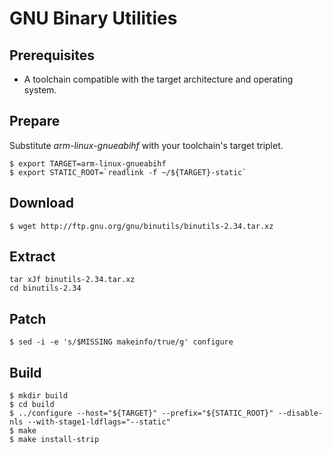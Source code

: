 # GNU Binary Utilities

## Prerequisites
* A toolchain compatible with the target architecture and operating system.

## Prepare
Substitute *arm-linux-gnueabihf* with your toolchain's target triplet.
```
$ export TARGET=arm-linux-gnueabihf
$ export STATIC_ROOT=`readlink -f ~/${TARGET}-static`
```

## Download
```
$ wget http://ftp.gnu.org/gnu/binutils/binutils-2.34.tar.xz
```

## Extract
```
tar xJf binutils-2.34.tar.xz 
cd binutils-2.34
```

## Patch
```
$ sed -i -e 's/$MISSING makeinfo/true/g' configure
```

## Build
```
$ mkdir build
$ cd build
$ ../configure --host="${TARGET}" --prefix="${STATIC_ROOT}" --disable-nls --with-stage1-ldflags="--static"
$ make
$ make install-strip
```
